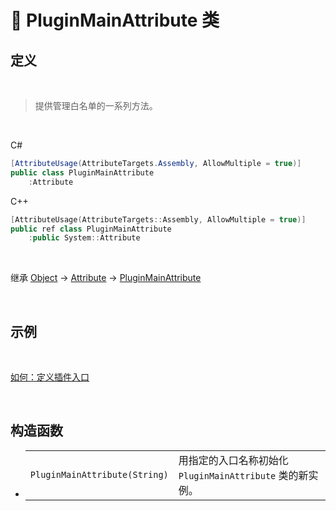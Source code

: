 # 🔖 PluginMainAttribute 类

## 定义

<br>

> 提供管理白名单的一系列方法。

<br>

C#
```cs
[AttributeUsage(AttributeTargets.Assembly, AllowMultiple = true)]
public class PluginMainAttribute
    :Attribute
```
C++
```cpp
[AttributeUsage(AttributeTargets::Assembly, AllowMultiple = true)]
public ref class PluginMainAttribute
    :public System::Attribute
```
<br>

继承 [Object](https://docs.microsoft.com/zh-cn/dotnet/api/system.object?view=net-6.0) → [Attribute](https://docs.microsoft.com/zh-cn/dotnet/api/system.attribute?view=net-6.0) → [PluginMainAttribute](zh_CN/NET/APIs/Namespace/LLNET.Core/Class/PluginMainAttribute/PluginMainAttribute.md)
   
<br>

## 示例

<br>

[如何：定义插件入口](zh_CN/NET/HowTo/PluginEntry.md)

<br>

## 构造函数
- 
    |||
    |-|-|
    |`PluginMainAttribute(String)`|用指定的入口名称初始化 `PluginMainAttribute` 类的新实例。|

<br>



